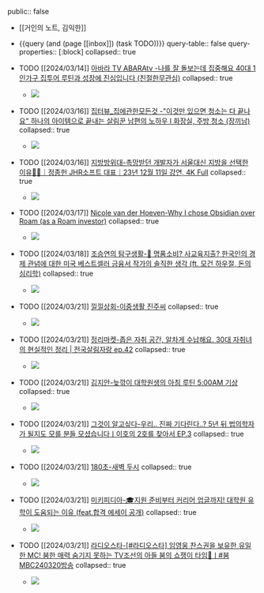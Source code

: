 public:: false

- [[거인의 노트, 김익한]]
- {{query (and (page [[inbox]]) (task TODO))}}
  query-table:: false
  query-properties:: [:block]
  collapsed:: true
- TODO [[2024/03/14]] [아바라 TV ABARAtv -나를 잘 돌보는데 집중해요 40대 1인가구 집투어 루틴과 성장에 진심입니다 (친절한무관심)](https://youtube.com/watch?v=BAlWglGI2lE&si=5CqYy6Z-9F7uO_r0) 
  collapsed:: true
	- ![](https://i.ytimg.com/vi/BAlWglGI2lE/hqdefault.jpg)
- TODO [[2024/03/16]] [집터뷰_집에관한모든것 -"이것만 있으면 청소는 다 끝나요" 하나의 아이템으로 끝내는 살림꾼 남편의 노하우  I 화장실, 주방 청소 (장끼남)](https://youtube.com/watch?v=mtpzDFrvwME&si=ga1TsPvwKW-D9bij) 
  collapsed:: true
	- ![](https://i.ytimg.com/vi/mtpzDFrvwME/hqdefault.jpg)
- TODO [[2024/03/16]] [지방방위대-촉망받던 개발자가 서울대신 지방을 선택한 이유👨‍💻｜정종헌 JHR소프트 대표｜23년 12월 11일 강연, 4K Full](https://youtube.com/watch?v=8AKTRQ8Ib-s&si=o--M2zJ3FKcsEmpg) 
  collapsed:: true
	- ![](https://i.ytimg.com/vi/8AKTRQ8Ib-s/hqdefault.jpg)
- TODO [[2024/03/17]] [Nicole van der Hoeven-Why I chose Obsidian over Roam (as a Roam investor)](https://youtube.com/watch?v=AWUk8-6yG2g&si=FzCLPGTomQnPJzlo) 
  collapsed:: true
	- ![](https://i.ytimg.com/vi/AWUk8-6yG2g/hqdefault.jpg)
- TODO [[2024/03/18]] [조승연의 탐구생활-👜 명품소비? 사교육지출? 한국인의 경제 관념에 대한 미국 베스트셀러 금융서 작가의 솔직한 생각 (ft. 모건 하우절, 돈의 심리학)](https://youtube.com/watch?v=A-48a6cLcg8&si=x690WdQvOvH9lalX) 
  collapsed:: true
	- ![](https://i.ytimg.com/vi/A-48a6cLcg8/hqdefault.jpg)
 
- TODO [[2024/03/21]] [낄낄상회-이중생활 진주씨](https://youtube.com/watch?v=croN4DkDLYg&si=RhC-sDv4lEQDpLCG) 
collapsed:: true
  - ![](https://i.ytimg.com/vi/croN4DkDLYg/hqdefault.jpg)
 
- TODO [[2024/03/21]] [정리마켓-좁은 자취 공간, 알차게 수납해요. 30대 자취녀의 현실적인 정리 | 전국살림자랑 ep.42](https://youtube.com/watch?v=V5ceXszba8g&si=n5t4kIMNR_VO3bJs) 
collapsed:: true
  - ![](https://i.ytimg.com/vi/V5ceXszba8g/hqdefault.jpg)
 
- TODO [[2024/03/21]] [김지안-늦깎이 대학원생의 아침 루틴 5:00AM 기상](https://youtube.com/watch?v=58AAlMQgIGg&si=_-glHktuYjlgOKRB) 
collapsed:: true
  - ![](https://i.ytimg.com/vi/58AAlMQgIGg/hqdefault.jpg)
 
- TODO [[2024/03/21]] [그것이 알고싶다-우리.. 진짜 기다린다..? 5년 뒤 법의학자가 될지도 모를 분들 모셨습니다ㅣ이호의 2호를 찾아서 EP.3](https://youtube.com/watch?v=bbEZp-VWl_w&si=KjvZRNrmrsTcC-NH) 
collapsed:: true
  - ![](https://i.ytimg.com/vi/bbEZp-VWl_w/hqdefault.jpg)
 
- TODO [[2024/03/21]] [180초-새벽 두시](https://youtube.com/watch?v=VF_3dtVvfgI&si=oUJZdX-c6n-7Zvbn) 
collapsed:: true
  - ![](https://i.ytimg.com/vi/VF_3dtVvfgI/hqdefault.jpg)
 
- TODO [[2024/03/21]] [미키피디아-🎓지원 준비부터 커리어 업글까지! 대학원 유학이 도움되는 이유 (feat.합격 에세이 공개)](https://youtube.com/watch?v=cVXMfA7PtQM&si=77c1DHISTVQHvSRU) 
collapsed:: true
  - ![](https://i.ytimg.com/vi/cVXMfA7PtQM/hqdefault.jpg)
 
- TODO [[2024/03/21]] [라디오스타-[#라디오스타] 임영웅 찬스권을 보유한 유일한 MC! 붐한 매력 숨기지 못하는 TV조선의 아들 붐의 쇼쟁이 타임🎇ㅣ#붐 MBC240320방송](https://youtube.com/watch?v=-8ZIoE_nDIM&si=onweHLRS9lKHEwzR) 
collapsed:: true
  - ![](https://i.ytimg.com/vi/-8ZIoE_nDIM/hqdefault.jpg)
